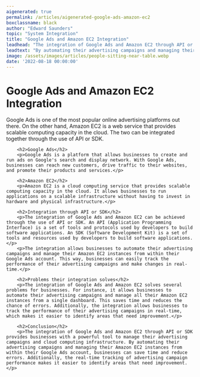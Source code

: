 ```yaml
---
aigenerated: true
permalink: /articles/aigenerated-google-ads-amazon-ec2
boxclassname: black
author: "Edward Saunders"
topic: "System Integration"
title: "Google Ads and Amazon EC2 Integration"
leadhead: "The integration of Google Ads and Amazon EC2 through API or SDK provides businesses with a powerful tool to manage their advertising campaigns and cloud computing infrastructure"
leadtext: "By automating their advertising campaigns and managing their Amazon EC2 instances from within their Google Ads account, businesses can save time and reduce errors. Additionally, the real-time tracking of advertising campaign performance makes it easier to identify areas that need improvement."
image: /assets/images/articles/people-sitting-near-table.webp
date: '2022-08-18 00:00:00'
---
```

<div class="arttext">        <h1>Google Ads and Amazon EC2 Integration</h1>
        <p>Google Ads is one of the most popular online advertising platforms out there. On the other hand, Amazon EC2 is a web service that provides scalable computing capacity in the cloud. The two can be integrated together through the use of API or SDK.</p>
        
        <h2>Google Ads</h2>
        <p>Google Ads is a platform that allows businesses to create and run ads on Google's search and display network. With Google Ads, businesses can reach new customers, drive traffic to their websites, and promote their products and services.</p>
        
        <h2>Amazon EC2</h2>
        <p>Amazon EC2 is a cloud computing service that provides scalable computing capacity in the cloud. It allows businesses to run applications on a scalable infrastructure without having to invest in hardware and physical infrastructure.</p>
        
        <h2>Integration through API or SDK</h2>
        <p>The integration of Google Ads and Amazon EC2 can be achieved through the use of API or SDK. An API (Application Programming Interface) is a set of tools and protocols used by developers to build software applications. An SDK (Software Development Kit) is a set of tools and resources used by developers to build software applications.</p>
        <p>The integration allows businesses to automate their advertising campaigns and manage their Amazon EC2 instances from within their Google Ads account. This way, businesses can easily track the performance of their advertising campaigns and make changes in real-time.</p>
        
        <h2>Problems their integration solves</h2>
        <p>The integration of Google Ads and Amazon EC2 solves several problems for businesses. For instance, it allows businesses to automate their advertising campaigns and manage all their Amazon EC2 instances from a single dashboard. This saves time and reduces the chance of errors. Additionally, the integration allows businesses to track the performance of their advertising campaigns in real-time, which makes it easier to identify areas that need improvement.</p>
        
        <h2>Conclusion</h2>
        <p>The integration of Google Ads and Amazon EC2 through API or SDK provides businesses with a powerful tool to manage their advertising campaigns and cloud computing infrastructure. By automating their advertising campaigns and managing their Amazon EC2 instances from within their Google Ads account, businesses can save time and reduce errors. Additionally, the real-time tracking of advertising campaign performance makes it easier to identify areas that need improvement.</p>
</div>